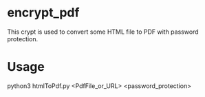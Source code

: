 # encrypt_pdf
This crypt is used to convert some HTML file to PDF with password protection.

# Usage
python3 htmlToPdf.py <PdfFile_or_URL> <password_protection>
